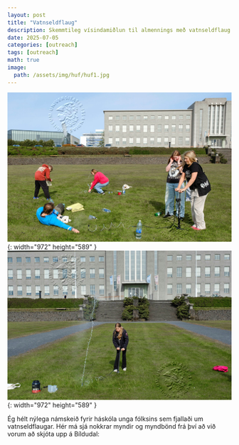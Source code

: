 ```yaml
---
layout: post
title: "Vatnseldflaug"
description: Skemmtileg vísindamiðlun til almennings með vatnseldflaug.
date: 2025-07-05
categories: [outreach]
tags: [outreach]
math: true
image:
  path: /assets/img/huf/huf1.jpg
---
```


![Desktop View](/assets/img/huf/huf2.jpg){: width="972" height="589" }
![Desktop View](/assets/img/huf/huf3.jpg){: width="972" height="589" }

Ég hélt nýlega námskeið fyrir háskóla unga fólksins sem fjallaði um vatnseldflaugar. 
Hér má sjá nokkrar myndir og myndbönd frá því að við vorum að skjóta upp á Bíldudal: